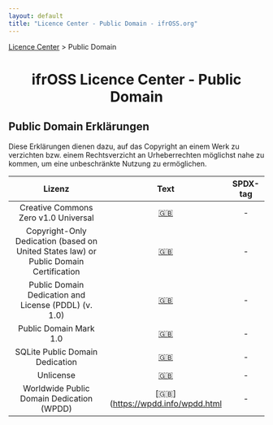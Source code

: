 ```yaml
---
layout: default
title: "Licence Center - Public Domain - ifrOSS.org"
---
```


<!---

Neue Lizenzen können mit der folgenden Template eingefügt werden:

| Lizenzname | [🇬🇧](link) | SPDX-Tag |

Emojis für die Links können von https://emojipedia.org kopiert werden

--->

<p><a href="/ifrOSS/Pages/licence_center/de">Licence Center</a> > Public Domain<br></p>

<h1 style="text-align: center;">ifrOSS Licence Center - Public Domain</h1>

## Public Domain Erklärungen

Diese Erklärungen dienen dazu, auf das Copyright an einem Werk zu verzichten bzw. einem Rechtsverzicht an Urheberrechten möglichst nahe zu kommen, um eine unbeschränkte Nutzung zu ermöglichen. 

| Lizenz | Text | SPDX-tag |
|:---:|:---:|:---:|
| Creative Commons Zero v1.0 Universal | [🇬🇧](http://creativecommons.org/publicdomain/zero/1.0/legalcode) | - |
| Copyright-Only Dedication (based on United States law) or Public Domain Certification | [🇬🇧](https://creativecommons.org/licenses/publicdomain/) | - |
| Public Domain Dedication and License (PDDL) (v. 1.0) | [🇬🇧](https://opendatacommons.org/licenses/pddl/1-0/ ) | - |
| Public Domain Mark 1.0 | [🇬🇧](https://creativecommons.org/publicdomain/mark/1.0/) | - |
| SQLite Public Domain Dedication | [🇬🇧](https://www.sqlite.org/copyright.html) | - |
| Unlicense | [🇬🇧](http://unlicense.org/) | - |
| Worldwide Public Domain Dedication (WPDD) | [🇬🇧](https://wpdd.info/wpdd.html | - |
